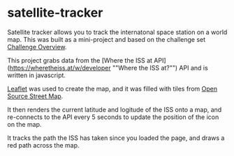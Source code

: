 # satellite-tracker
Satellite tracker allows you to track the internatonal space station on a world map. 
This was built as a mini-project and based on the challenge set [Challenge Overview](https://gist.github.com/DeepNeuralAI/f1feb391544492012cd0705fadd85ec5 "here").

This project grabs data from the [Where the ISS at API](https://wheretheiss.at/w/developer ""Where the ISS at?"") API and is written in javascript.

[Leaflet](https://leafletjs.com "Leaflet.js") was used to create the map, and it was filled with tiles from [Open Source Street Map](https://www.openstreetmap.org "Open source street map").

It then renders the current latitude and logitude of the ISS onto a map, and re-connects to the API every 5 seconds to update the position of the icon on the map. 

It tracks the path the ISS has taken since you loaded the page, and draws a red path across the map.
